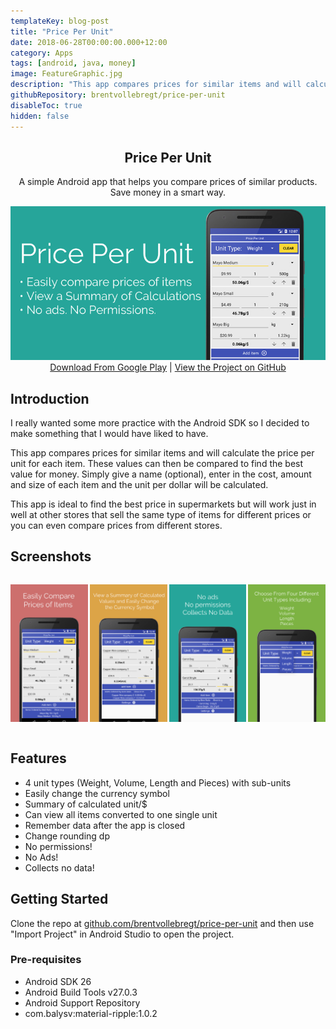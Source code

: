 ```yaml
---
templateKey: blog-post
title: "Price Per Unit"
date: 2018-06-28T00:00:00.000+12:00
category: Apps
tags: [android, java, money]
image: FeatureGraphic.jpg
description: "This app compares prices for similar items and will calculate the price per unit for each item. These values can then be compared to find the best value for money."
githubRepository: brentvollebregt/price-per-unit
disableToc: true
hidden: false
---
```


<h2 align="center">Price Per Unit</h2>
<p align="center">A simple Android app that helps you compare prices of similar products. Save money in a smart way.</p>

<div align="center">
    <img src="./FeatureGraphic.jpg" alt="Header Image">
</div>

<div style="text-align: center"><a href="https://play.google.com/store/apps/details?id=net.nitratine.priceperunit">Download From Google Play</a> | <a href="https://github.com/brentvollebregt/price-per-unit">View the Project on GitHub</a>
</div>

## Introduction

I really wanted some more practice with the Android SDK so I decided to make something that I would have liked to have.

This app compares prices for similar items and will calculate the price per unit for each item. These values can then be compared to find the best value for money. Simply give a name (optional), enter in the cost, amount and size of each item and the unit per dollar will be calculated.

This app is ideal to find the best price in supermarkets but will work just in well at other stores that sell the same type of items for different prices or you can even compare prices from different stores.

## Screenshots

<div style="display: grid; grid-template-columns: repeat(4, 1fr); grid-gap: 3px;">

![Gallery Item 1](./Gallery1.jpg)

![Gallery Item 2](./Gallery2.jpg)

![Gallery Item 3](./Gallery3.jpg)

![Gallery Item 4](./Gallery4.jpg)

</div>

## Features

- 4 unit types (Weight, Volume, Length and Pieces) with sub-units
- Easily change the currency symbol
- Summary of calculated unit/\$
- Can view all items converted to one single unit
- Remember data after the app is closed
- Change rounding dp
- No permissions!
- No Ads!
- Collects no data!

## Getting Started

Clone the repo at [github.com/brentvollebregt/price-per-unit](https://github.com/brentvollebregt/price-per-unit) and then use "Import Project" in Android Studio to open the project.

### Pre-requisites

- Android SDK 26
- Android Build Tools v27.0.3
- Android Support Repository
- com.balysv:material-ripple:1.0.2

